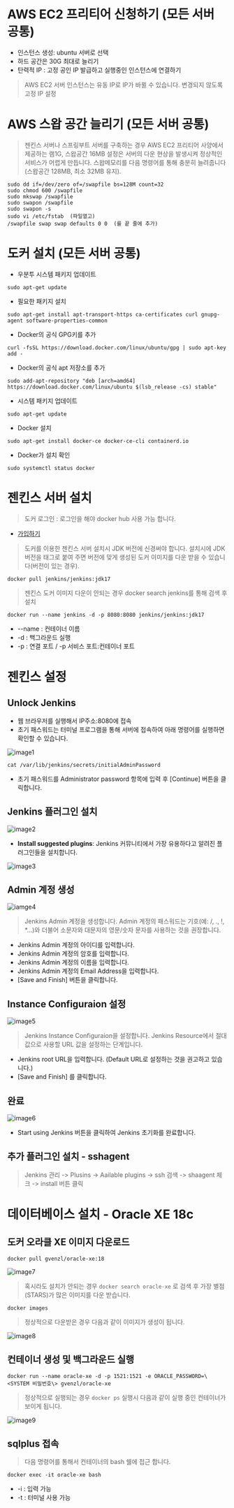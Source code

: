 # AWS EC2 프리티어 신청하기 (모든 서버 공통)
- 인스턴스 생성: ubuntu 서버로 선택
- 하드 공간은 30G 최대로 늘리기
- 탄력적 IP : 고정 공인 IP 발급하고 실행중인 인스턴스에 연결하기

> AWS EC2 서버 인스턴스는 유동 IP로 IP가 바뀔 수 있습니다. 변경되지 않도록 고정 IP 설정

# AWS 스왑 공간 늘리기 (모든 서버 공통)
> 젠킨스 서버나 스프링부트 서버를 구축하는 경우 AWS EC2 프리티어 사양에서 제공하는 램1G, 스왑공간 16MB 설정은 서버의 다운 현상을 발생시켜 정상적인 서비스가 어렵게 만듭니다. 
> 스왑메모리를 다음 명령어를 통해 충분히 늘려줍니다(스왑공간 128MB, 최소 32MB 유지).

```
sudo dd if=/dev/zero of=/swapfile bs=128M count=32
sudo chmod 600 /swapfile
sudo mkswap /swapfile
sudo swapon /swapfile
sudo swapon -s
sudo vi /etc/fstab  (파일열고)
/swapfile swap swap defaults 0 0  (를 끝 줄에 추가)
```

# 도커 설치 (모든 서버 공통)

- 우분투 시스템 패키지 업데이트

```
sudo apt-get update
```

- 필요한 패키지 설치

```
sudo apt-get install apt-transport-https ca-certificates curl gnupg-agent software-properties-common
```

- Docker의 공식 GPG키를 추가

```agsl
curl -fsSL https://download.docker.com/linux/ubuntu/gpg | sudo apt-key add -
```

- Docker의 공식 apt 저장소를 추가

```
sudo add-apt-repository "deb [arch=amd64] https://download.docker.com/linux/ubuntu $(lsb_release -cs) stable"
```

- 시스템 패키지 업데이트

```
sudo apt-get update
```

- Docker 설치

```
sudo apt-get install docker-ce docker-ce-cli containerd.io
```

- Docker가 설치 확인

```
sudo systemctl status docker
```

# 젠킨스 서버 설치

> 도커 로그인 : 로그인을 해야 docker hub 사용 가능 합니다.

- [가입하기](https://www.docker.com/)


> 도커를 이용한 젠킨스 서버 설치시 JDK 버전에 신경써야 합니다. 설치시에 JDK 버전을 태그로 붙여 주면 버전에 맞게 생성된 도커 이미지를 다운 받을 수 있습니다(버전이 있는 경우).

```
docker pull jenkins/jenkins:jdk17
```

> 젠킨스 도커 이미지 다운이 안되는 경우 docker search jenkins를 통해 검색 후 설치


```
docker run --name jenkins -d -p 8080:8080 jenkins/jenkins:jdk17
```

- --name : 컨테이너 이름
- -d : 백그라운드 실행
- -p : 연결 포트  / -p 서비스 포트:컨테이너 포트


# 젠킨스 설정

## Unlock Jenkins

- 웹 브라우저를 실행해서 IP주소:8080에 접속
- 초기 패스워드는 터미널 프로그램을 통해 서버에 접속하여 아래 명령어를 실행하면 확인할 수 있습니다.

![image1](https://raw.githubusercontent.com/yonggyo1125/lecture_cicd/main/images/image1.png)

```
cat /var/lib/jenkins/secrets/initialAdminPassword
```

- 초기 패스워드를 Administrator password 항목에 입력 후 \[Continue\] 버튼을 클릭합니다.

## Jenkins 플러그인 설치

![image2](https://raw.githubusercontent.com/yonggyo1125/lecture_cicd/main/images/image2.png)

- <b>Install suggested plugins</b>: Jenkins 커뮤니티에서 가장 유용하다고 알려진 플러그인들을 설치합니다.

![image3](https://raw.githubusercontent.com/yonggyo1125/lecture_cicd/main/images/image3.png)

## Admin 계정 생성

![iamge4](https://raw.githubusercontent.com/yonggyo1125/lecture_cicd/main/images/image4.png)

> Jenkins Admin 계정을 생성합니다. Admin 계정의 패스워드는 기호(예: /, ., !, *…)와 더불어 소문자와 대문자의 영문/숫자 문자를 사용하는 것을 권장합니다.

- Jenkins Admin 계정의 아이디를 입력합니다.
- Jenkins Admin 계정의 암호를 입력합니다.
- Jenkins Admin 계정의 이름을 입력합니다.
- Jenkins Admin 계정의 Email Address을 입력합니다.
- \[Save and Finish\] 버튼을 클릭합니다.

## Instance Configuraion 설정

![image5](https://raw.githubusercontent.com/yonggyo1125/lecture_cicd/main/images/image5.png)

> Jenkins Instance Configuraion을 설정합니다. Jenkins Resource에서 절대값으로 사용할 URL 값을 설정하는 단계입니다.

- Jenkins root URL을 입력합니다. (Default URL로 설정하는 것을 권고하고 있습니다.)
- \[Save and Finish\] 를 클릭합니다.

## 완료

![image6](https://raw.githubusercontent.com/yonggyo1125/lecture_cicd/main/images/image6.png)

- Start using Jenkins 버튼을 클릭하여 Jenkins 초기화를 완료합니다.


## 추가 플러그인 설치 - sshagent

> Jenkins 관리 -\> Plusins -\> Aailable plugins -\> ssh 검색 -> shaagent 체크 -> install 버튼 클릭


# 데이터베이스 설치 - Oracle XE 18c

## 도커 오라클 XE 이미지 다운로드

```
docker pull gvenzl/oracle-xe:18
```

![image7](https://raw.githubusercontent.com/yonggyo1125/lecture_cicd/main/images/image7.png)

> 혹시라도 설치가 안되는 경우 <code>docker search oracle-xe</code> 로 검색 후 가장 별점(STARS)가 많은 이미지를 다운 받습니다.

```
docker images
```

> 정상적으로 다운받은 경우 다음과 같이 이미지가 생성이 됩니다.

![image8](https://raw.githubusercontent.com/yonggyo1125/lecture_cicd/main/images/image8.png)


## 컨테이너 생성 및 백그라운드 실행

```
docker run --name oracle-xe -d -p 1521:1521 -e ORACLE_PASSWORD=\<SYSTEM 비밀번호\> gvenzl/oracle-xe
```

> 정상적으로 실행되는 경우 <code>docker ps</code> 실행시 다음과 같이 실행 중인 컨테이너가 보이게 됩니다.

![image9](https://raw.githubusercontent.com/yonggyo1125/lecture_cicd/main/images/image9.png)


## sqlplus 접속

> 다음 명령어를 통해서 컨테이너의 bash 쉘에 접근 합니다.

```
docker exec -it oracle-xe bash
```

- -i : 입력 가능
- -t : 터미널 사용 가능